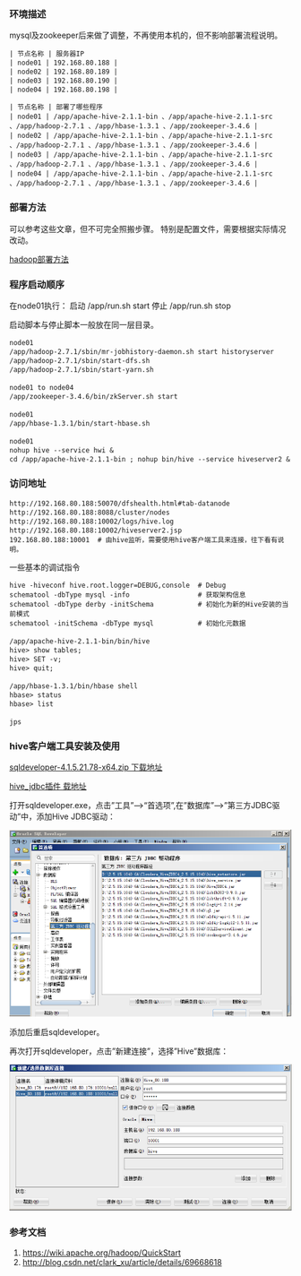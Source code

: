 
### 环境描述

mysql及zookeeper后来做了调整，不再使用本机的，但不影响部署流程说明。

```
| 节点名称 | 服务器IP 
| node01 | 192.168.80.188 |
| node02 | 192.168.80.189 |
| node03 | 192.168.80.190 |
| node04 | 192.168.80.198 |
```

```
| 节点名称 | 部署了哪些程序 
| node01 | /app/apache-hive-2.1.1-bin 、/app/apache-hive-2.1.1-src 、/app/hadoop-2.7.1 、/app/hbase-1.3.1 、/app/zookeeper-3.4.6 |
| node02 | /app/apache-hive-2.1.1-bin 、/app/apache-hive-2.1.1-src 、/app/hadoop-2.7.1 、/app/hbase-1.3.1 、/app/zookeeper-3.4.6 |
| node03 | /app/apache-hive-2.1.1-bin 、/app/apache-hive-2.1.1-src 、/app/hadoop-2.7.1 、/app/hbase-1.3.1 、/app/zookeeper-3.4.6 |
| node04 | /app/apache-hive-2.1.1-bin 、/app/apache-hive-2.1.1-src 、/app/hadoop-2.7.1 、/app/hbase-1.3.1 、/app/zookeeper-3.4.6 |
```


### 部署方法

可以参考这些文章，但不可完全照搬步骤。
特别是配置文件，需要根据实际情况改动。

[hadoop部署方法](http://blog.csdn.net/clark_xu/article/details/69668618)


### 程序启动顺序

在node01执行：
启动 /app/run.sh start
停止 /app/run.sh stop

启动脚本与停止脚本一般放在同一层目录。
```
node01
/app/hadoop-2.7.1/sbin/mr-jobhistory-daemon.sh start historyserver
/app/hadoop-2.7.1/sbin/start-dfs.sh
/app/hadoop-2.7.1/sbin/start-yarn.sh

node01 to node04
/app/zookeeper-3.4.6/bin/zkServer.sh start

node01
/app/hbase-1.3.1/bin/start-hbase.sh

node01
nohup hive --service hwi &
cd /app/apache-hive-2.1.1-bin ; nohup bin/hive --service hiveserver2 &
```

### 访问地址
```
http://192.168.80.188:50070/dfshealth.html#tab-datanode
http://192.168.80.188:8088/cluster/nodes
http://192.168.80.188:10002/logs/hive.log
http://192.168.80.188:10002/hiveserver2.jsp
192.168.80.188:10001  # 由hive监听，需要使用hive客户端工具来连接，往下看有说明。
```

一些基本的调试指令
```
hive -hiveconf hive.root.logger=DEBUG,console  # Debug  
schematool -dbType mysql -info                 # 获取架构信息
schematool -dbType derby -initSchema           # 初始化为新的Hive安装的当前模式
schematool -initSchema -dbType mysql           # 初始化元数据

/app/apache-hive-2.1.1-bin/bin/hive 
hive> show tables; 
hive> SET -v;
hive> quit;

/app/hbase-1.3.1/bin/hbase shell
hbase> status
hbase> list

jps
```

### hive客户端工具安装及使用

[sqldeveloper-4.1.5.21.78-x64.zip 下载地址](http://www.oracle.com/technetwork/developer-tools/sql-developer/downloads/sqldev-downloads-415-3662249.html)

[hive_jdbc插件 载地址](https://www.cloudera.com/downloads/connectors/hive/jdbc/2-5-15.html)


打开sqldeveloper.exe，点击”工具”–>“首选项”,在”数据库”–>”第三方JDBC驱动”中，添加Hive JDBC驱动：

![images](https://github.com/linuxsun/tools/blob/master/config/hadoop_config/image-sqldeveloper.png)

添加后重启sqldeveloper。

再次打开sqldeveloper，点击”新建连接”，选择”Hive”数据库：

![images2](https://github.com/linuxsun/tools/blob/master/config/hadoop_config/image-sqldeveloper-hive.png)



### 参考文档

1. https://wiki.apache.org/hadoop/QuickStart
2. http://blog.csdn.net/clark_xu/article/details/69668618





